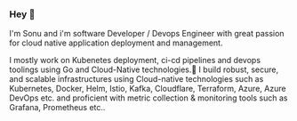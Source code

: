 ### Hey 👋

I'm Sonu and i'm software Developer / Devops Engineer with great passion for cloud native application deployment and management. 

I mostly work on Kubenetes deployment, ci-cd pipelines and devops toolings using Go and Cloud-Native technologies.🚀 I build robust, secure, and scalable infrastructures using Cloud-native technologies such as Kubernetes, Docker, Helm, Istio, Kafka, Cloudflare, Terraform, Azure, Azure DevOps etc. and proficient with metric collection & monitoring tools such as Grafana, Prometheus etc..

<!--
**sonujose/sonujose** is a ✨ _special_ ✨ repository because its `README.md` (this file) appears on your GitHub profile.

Here are some ideas to get you started:

- 🔭 I’m currently working on ...
- 🌱 I’m currently learning ...
- 👯 I’m looking to collaborate on ...
- 🤔 I’m looking for help with ...
- 💬 Ask me about ...
- 📫 How to reach me: ...
- 😄 Pronouns: ...
- ⚡ Fun fact: ...
-->
